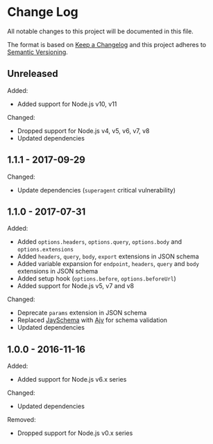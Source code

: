 # Change Log

All notable changes to this project will be documented in this file.

The format is based on [Keep a Changelog](http://keepachangelog.com/)
and this project adheres to [Semantic Versioning](http://semver.org/).


## Unreleased

Added:
* Added support for Node.js v10, v11

Changed:
* Dropped support for Node.js v4, v5, v6, v7, v8
* Updated dependencies


## 1.1.1 - 2017-09-29

Changed:

* Update dependencies (`superagent` critical vulnerability)


## 1.1.0 - 2017-07-31

Added:

* Added `options.headers`, `options.query`, `options.body` and `options.extensions`
* Added `headers`, `query`, `body`, `export` extensions in JSON schema
* Added variable expansion for `endpoint`, `headers`, `query` and `body`
  extensions in JSON schema
* Added setup hook (`options.before`, `options.beforeUrl`)
* Added support for Node.js v5, v7 and v8

Changed:

* Deprecate `params` extension in JSON schema
* Replaced [JaySchema](https://github.com/natesilva/jayschema) with [Ajv](https://github.com/epoberezkin/ajv) for schema validation
* Updated dependencies


## 1.0.0 - 2016-11-16

Added:

* Added support for Node.js v6.x series

Changed:

* Updated dependencies

Removed:

* Dropped support for Node.js v0.x series
